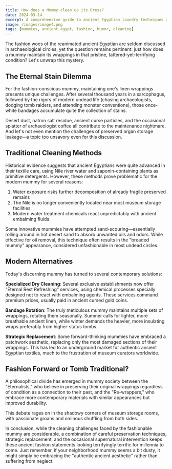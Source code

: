 ```yaml
---
title: How does a Mummy clean up its Dress?
date: 2024-03-14
excerpt: A comprehensive guide to ancient Egyptian laundry techniques and the unique dry cleaning challenges faced by the fashionable walking dead.
image: /images/image4.png
tags: [mummies, ancient egypt, fashion, humor, cleaning]
---
```


The fashion woes of the reanimated ancient Egyptian are seldom discussed in archaeological circles, yet the question remains pertinent: just how does a mummy maintain its wrappings in that pristine, tattered-yet-terrifying condition? Let's unwrap this mystery.

## The Eternal Stain Dilemma

For the fashion-conscious mummy, maintaining one's linen wrappings presents unique challenges. After several thousand years in a sarcophagus, followed by the rigors of modern undead life (chasing archaeologists, dodging tomb raiders, and attending monster conventions), those once-white bandages accumulate quite the collection of stains.

Desert dust, natron salt residue, ancient curse particles, and the occasional splatter of archaeologist coffee all contribute to the maintenance nightmare. And let's not even mention the challenges of preserved organ storage leakage—a topic too unsavory even for this discussion.

## Traditional Cleaning Methods

Historical evidence suggests that ancient Egyptians were quite advanced in their textile care, using Nile river water and saponin-containing plants as primitive detergents. However, these methods prove problematic for the modern mummy for several reasons:

1. Water exposure risks further decomposition of already fragile preserved remains
2. The Nile is no longer conveniently located near most museum storage facilities
3. Modern water treatment chemicals react unpredictably with ancient embalming fluids

Some innovative mummies have attempted sand-scouring—essentially rolling around in hot desert sand to absorb unwanted oils and odors. While effective for oil removal, this technique often results in the "breaded mummy" appearance, considered unfashionable in most undead circles.

## Modern Alternatives

Today's discerning mummy has turned to several contemporary solutions:

**Specialized Dry Cleaning**: Several exclusive establishments now offer "Eternal Rest Refreshing" services, using chemical processes specially designed not to react with embalming agents. These services command premium prices, usually paid in ancient cursed gold coins.

**Bandage Rotation**: The truly meticulous mummy maintains multiple sets of wrappings, rotating them seasonally. Summer calls for lighter, more breathable ancient linen, while winter demands the heavier, more insulating wraps preferably from higher-status tombs.

**Strategic Replacement**: Some forward-thinking mummies have embraced a patchwork aesthetic, replacing only the most damaged sections of their wrappings. This has led to an underground market for authentic ancient Egyptian textiles, much to the frustration of museum curators worldwide.

## Fashion Forward or Tomb Traditional?

A philosophical divide has emerged in mummy society between the "Eternalists," who believe in preserving their original wrappings regardless of condition as a connection to their past, and the "Re-wrappers," who embrace more contemporary materials with similar appearances but improved durability.

This debate rages on in the shadowy corners of museum storage rooms, with passionate groans and ominous shuffling from both sides.

In conclusion, while the cleaning challenges faced by the fashionable mummy are considerable, a combination of careful preservation techniques, strategic replacement, and the occasional supernatural intervention keeps these ancient fashion statements looking terrifyingly terrific for millennia to come. Just remember, if your neighborhood mummy seems a bit dusty, it might simply be embracing the "authentic ancient aesthetic" rather than suffering from neglect.
